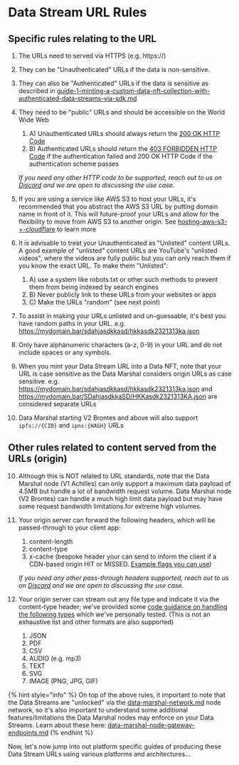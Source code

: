 # Data Stream URL Rules

## Specific rules relating to the URL

1. The URLs need to served via HTTPS (e.g. https://)
2. They can be "Unauthenticated" URLs if the data is non-sensitive.
3. They can also be "Authenticated" URLs if the data is sensitive as described in [guide-1-minting-a-custom-data-nft-collection-with-authenticated-data-streams-via-sdk.md](../../developers/software-development-kits-sdks/data-nft-sdk/guide-1-minting-a-custom-data-nft-collection-with-authenticated-data-streams-via-sdk.md "mention")
4.  They need to be "public" URLs and should be accessible on the World Wide Web

    1. A) Unauthenticated URLs should always return the [200 OK HTTP Code](https://developer.mozilla.org/en-US/docs/Web/HTTP/Status/200)
    2. B) Authenticated URLs should return the [403 FORBIDDEN HTTP Code](https://developer.mozilla.org/en-US/docs/Web/HTTP/Status/403) if the authentication failed and 200 OK HTTP Code if the authentication scheme passes

    _If you need any other HTTP code to be supported, reach out to us on_ [_Discord_](../../developers/tech-support-discord/) _and we are open to discussing the use case._
5. If you are using a service like AWS S3 to host your URLs, it's recommended that you abstract the AWS S3 URL by putting domain name in front of it. This will future-proof your URLs and allow for the flexibility to move from AWS S3 to another origin. See [hosting-aws-s3-+-cloudflare](amazon-web-services-aws/hosting-aws-s3-+-cloudflare/ "mention") to learn more
6. It is advisable to treat your Unauthenticated as "Unlisted" content URLs. A good example of "unlisted" content URLs are YouTube's "unlisted videos", where the videos are fully public but you can only reach them if you know the exact URL. To make them "Unlisted":
   1. A) use a system like robots.txt or other such methods to prevent them from being indexed by search engines
   2. B) Never publicly link to these URLs from your websites or apps
   3. C) Make the URLs "random" (see next point)
7. To assist in making your URLs unlisted and un-guessable, it's best you have random paths in your URL. e.g. https://mydomain.bar/sdahjasdkkasd/hkkasdk2321313ka.json
8. Only have alphanumeric characters (a-z, 0-9) in your URL and do not include spaces or any symbols.&#x20;
9. When you mint your Data Stream URL into a Data NFT, note that your URL is case sensitive as the Data Marshal considers origin URLs as case sensitive. e.g. https://mydomain.bar/sdahjasdkkasd/hkkasdk2321313ka.json and https://mydomain.bar/SDahjasdkkaSD/HKKasdk2321313KA.json are considered separate URLs
10. Data Marshal starting V2 Brontes and above will also support `ipfs://{CID}` and `ipns:{HASH}` URLs



## Other rules related to content served from the URLs (origin)

10. Although this is NOT related to URL standards, note that the Data Marshal node (V1 Achilles) can only support a maximum data payload of 4.5MB but handle a lot of bandwidth request volume. Data Marshal node (V2 Brontes) can handle a much high limit data payload but may have some request bandwidth limitations for extreme high volumes.&#x20;
11. Your origin server can forward the following headers, which will be passed-through to your client app:

    1. content-length
    2. content-type&#x20;
    3. x-cache (bespoke header your can send to inform the client if a CDN-based origin HIT or MISSED. [Example flags you can use](https://developers.cloudflare.com/cache/concepts/default-cache-behavior/#cloudflare-cache-responses))

    _If you need any other pass-through headers supported, reach out to us on_ [_Discord_](../../developers/tech-support-discord/) _and we are open to discussing the use case._
12. Your origin server can stream out any file type and indicate it via the content-type header; we've provided some [code guidance on handling the following types](../../developers/software-development-kits-sdks/data-nft-sdk/guide-2-unlocking-data-nfts-via-multiversx-native-auth.md#bonus-step-5-how-can-i-parse-non-json-data-streams) which we've personally tested. (This is not an exhaustive list and other formats are also supported)
    1. JSON
    2. PDF
    3. CSV
    4. AUDIO (e.g. mp3)
    5. TEXT
    6. SVG
    7. IMAGE  (PNG, JPG, GIF)

{% hint style="info" %}
On top of the above rules, it important to note that the Data Streams are "unlocked" via the [data-marshal-network.md](../../product/data-marshal-network.md "mention") node network, so it's also important to understand some additional features/limitations the Data Marshal nodes may enforce on your Data Streams. Learn about these here: [data-marshal-node-gateway-endpoints.md](../../developers/data-marshal-network/data-marshal-node-gateway-endpoints.md "mention")
{% endhint %}



Now, let's now jump into out platform specific guides of producing these Data Stream URLs using various platforms and architectures...
